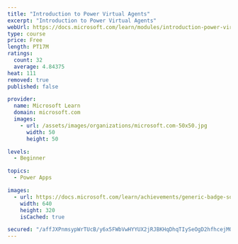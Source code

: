 ```yaml
---
title: "Introduction to Power Virtual Agents"
excerpt: "Introduction to Power Virtual Agents"
webUrl: https://docs.microsoft.com/learn/modules/introduction-power-virtual-agents/
type: course
price: Free
length: PT17M
ratings:
  count: 32
  average: 4.84375
heat: 111
removed: true
published: false

provider:
  name: Microsoft Learn
  domain: microsoft.com
  images:
    - url: /assets/images/organizations/microsoft.com-50x50.jpg
      width: 50
      height: 50

levels:
  - Beginner

topics:
  - Power Apps

images:
  - url: https://docs.microsoft.com/learn/achievements/generic-badge-social.png
    width: 640
    height: 320
    isCached: true

secured: "/affJXPnmsypWrTUcB/y6x5FWbVwHYYUX2jRJBKHqDhqTIySeOgD2hfhcejMQpTIC5A4Gh89Q5uH33Fz4ImrqQEm4soKWj9IU9WuQXi0jQYOXL7aF59XkwpH0Aboa8ygW8ymAHyRRG0fcnAJKDF4jE9lxXFhx9+74zB2BxK+HeWyBpvQDNraQybYUZXw1GnF0rkL82mLPZHxzRSU6grTqXEb9Er+ihhcBP/YBaQz7AGxfNGPUnIIPiFxfa/4YcVIqvyWyVSJlyZoiTycfo3UlIUlQBdjSCZ1P4Nfu7Gk33eQoJK5FS22ys/3S/1+9sK0S5HN4whn5/ymNvaHsfqoNSPK9WVq3+DaiBY7F+9FKMdzsxilBImedSeBOd77dbCU11a76SAzJ8w8pv5+oIlOnjc5jUltmzu10ag9WjkKCqA=;JwOpNlekKx5upQiZeTDLkw=="
---
```


